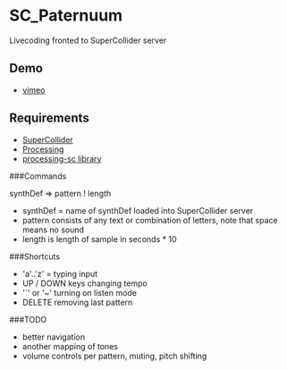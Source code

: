 SC_Paternuum
============

Livecoding fronted to SuperCollider server


Demo
----
* [vimeo](https://vimeo.com/47719760/)


Requirements
------------
* [SuperCollider](http://supercollider.sourceforge.net/)
* [Processing](http://processing.org/)
* [processing-sc library](http://www.erase.net/projects/processing-sc/)

###Commands

  synthDef => pattern ! length

* synthDef = name of synthDef loaded into SuperCollider server
* pattern consists of any text or combination of letters, note that space means no sound
* length is length of sample in seconds * 10

###Shortcuts

* 'a'..'z' = typing input
* UP / DOWN keys changing tempo
* '`' or '~' turning on listen mode
* DELETE removing last pattern

###TODO

* better navigation
* another mapping of tones
* volume controls per pattern, muting, pitch shifting
